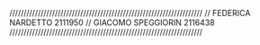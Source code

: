 ////////////////////////////////////////////////////////////////////
// FEDERICA NARDETTO 2111950
// GIACOMO SPEGGIORIN 2116438
////////////////////////////////////////////////////////////////////